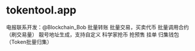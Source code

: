 # tokentool.app
电报联系开发：@Blockchain_Bob 
批量转账 批量交易，买卖代币 批量调用合约（刷交易量） 靓号地址生成，支持自定义 科学家抢币 抢预售 挂单 归集钱包（Token批量归集）
